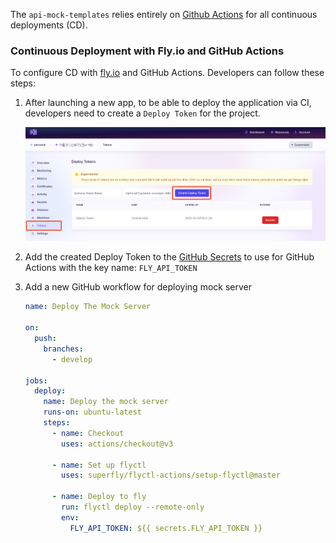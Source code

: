 The `api-mock-templates` relies entirely on [Github Actions](https://github.com/nimblehq/api-mock-templates/actions) for all continuous deployments (CD).

### Continuous Deployment with Fly.io and GitHub Actions

To configure CD with [fly.io](http://fly.io) and GitHub Actions. Developers can follow these steps:

1. After launching a new app, to be able to deploy the application via CI, developers need to create a `Deploy Token` for the project.

    ![Go to application dashboard > Tokens > Create Deploy Token](/assets/images/token-fly.png)

2. Add the created Deploy Token to the [GitHub Secrets](https://docs.github.com/en/actions/security-guides/encrypted-secrets#creating-encrypted-secrets-for-a-repository) to use for GitHub Actions with the key name: `FLY_API_TOKEN`

3. Add a new GitHub workflow for deploying mock server

    ```yaml
    name: Deploy The Mock Server

    on:
      push:
        branches:
          - develop

    jobs:
      deploy:
        name: Deploy the mock server
        runs-on: ubuntu-latest
        steps:
          - name: Checkout
            uses: actions/checkout@v3

          - name: Set up flyctl
            uses: superfly/flyctl-actions/setup-flyctl@master

          - name: Deploy to fly
            run: flyctl deploy --remote-only
            env:
              FLY_API_TOKEN: ${{ secrets.FLY_API_TOKEN }}
    ```
